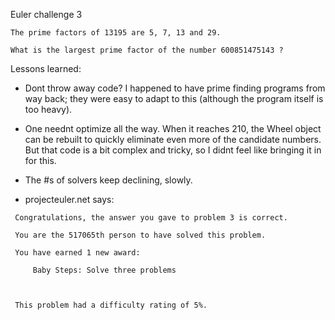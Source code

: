 Euler challenge 3

``` 
The prime factors of 13195 are 5, 7, 13 and 29.

What is the largest prime factor of the number 600851475143 ?

```

Lessons learned:
* Dont throw away code? I happened to have prime finding programs from way back; they were easy to adapt to this (although the program itself is too heavy).
* One neednt optimize all the way.  When it reaches 210, the Wheel object can be rebuilt to quickly eliminate even more of the candidate numbers.  But that code is a bit complex and tricky, so I didnt feel like bringing it in for this.
* The #s of solvers keep declining, slowly.

* projecteuler.net says:

```
 Congratulations, the answer you gave to problem 3 is correct.
 
 You are the 517065th person to have solved this problem.
 
 You have earned 1 new award:
 
     Baby Steps: Solve three problems
 
 
 
 This problem had a difficulty rating of 5%.
```

